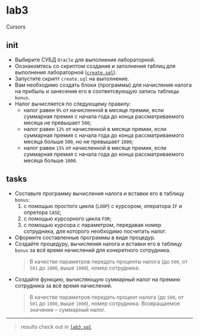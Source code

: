 # lab3
Cursors

## init
* Выбирите СУБД `Oracle` для выполнения лабораторной. 
* Оознакомтесь со скриптом создания и заполнения таблиц для выполнения лабораторной ([`create.sql`](https://github.com/Drapegnik/bsu/blob/master/dms/lab1/create.sql)).
* Запустите скрипт `create.sql` на выполнение.
* Вам необходимо создать блоки (программы) для начисления налога на прибыль и занесения его в соответсвующую запись таблицы `bonus`.
* Налог вычисляется по следующему правилу: 
	* налог равен `9%` от начисленной в месяце премии, если суммарная премия с начала года до конца рассматриваемого месяца не превышает `500`;
	* налог равен `12%` от начисленной в месяце премии, если суммарная премия с начала года до конца рассматриваемого месяца больше `500`, но не превышает `1000`;
	* налог равен `15%` от начисленной в месяце премии, если суммарная премия с начала года до конца рассматриваемого месяца больше `1000`.

## tasks
* Составьте программу вычисления налога и вставки его в таблицу `bonus`:
	1. с помощью простого цикла (`LOOP`) с курсором, оператора `IF` и опретора `CASE`;
	2. с помощью курсорного цикла `FOR`;
	3. с помощью курсора с параметром, передавая номер сотрудника, для которого необходимо посчитать налог.
* Оформите составленные программы в виде процедур.
* Создайте процедуру, вычисления налога и вставки его в таблицу `bonus` за всё время начислений для конкретного сотрудника.
  > В качестве параметров передать проценты налога (до `500`, от `501` до `1000`, выше `1000`), номер сотрудника.
* Создайте функцию, вычисляющую суммарный налог на премию сотрудника за всё время начислений. 
  > В качестве параметров передать процент налога (до `500`, от `501` до `1000`, выше `1000`), номер сотрудника.
  > Возвращаемое значение – суммарный налог.

***

> results check out in [`lab3.sql`](https://github.com/Drapegnik/bsu/blob/master/dms/lab3/lab3.sql)

